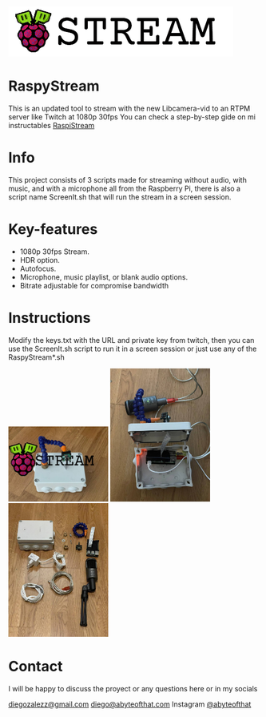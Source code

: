![aLogo RaspyStream](./assets/Logo.png)
# RaspyStream
This is an updated tool to stream with the new Libcamera-vid to an RTPM server like Twitch at 1080p 30fps
You can check a step-by-step gide on mi instructables <a href="https://www.instructables.com/RaspyStream/">RaspiStream </a>

# Info
This project consists of 3 scripts made for streaming without audio, with music, and with a microphone all from the Raspberry Pi, there is also a script name ScreenIt.sh that will run the stream in a screen session.

# Key-features
- 1080p 30fps Stream.
- HDR option.
- Autofocus.
- Microphone, music playlist, or blank audio options.
- Bitrate adjustable for compromise bandwidth 

# Instructions 
Modify the keys.txt with the URL and private key from twitch, then you can use the ScreenIt.sh script to run it in a screen session or just use any of the RaspyStream*.sh 

<img src="./assets/complete.png" width="200" /> <img src="./assets/photo1674749579.jpeg" width="200" /> <img src="./assets/photo1675070115.jpeg" width="200" />


# Contact
I will be happy to discuss the proyect or any questions here or in my socials

diegozalezz@gmail.com
diego@abyteofthat.com
Instagram <a href="https://www.instagram.com/abyteofthat/">@abyteofthat</a>

